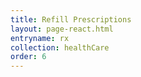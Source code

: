 ```yaml
---
title: Refill Prescriptions
layout: page-react.html
entryname: rx
collection: healthCare
order: 6
---
```

